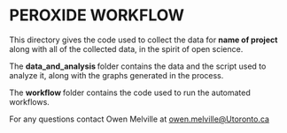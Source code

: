 # PEROXIDE WORKFLOW #

This directory gives the code used to collect the data for <b> name of project </b> along with all of the collected data, in the spirit of open science. 

 The <b> data_and_analysis </b> folder contains the data and the script used to analyze it, along with the graphs generated in the process.
 
 The <b> workflow </b> folder contains the code used to run the automated workflows. 

 For any questions contact Owen Melville at owen.melville@Utoronto.ca
